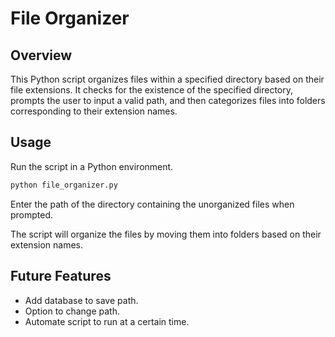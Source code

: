 # File Organizer
## Overview
This Python script organizes files within a specified directory based on their file extensions. It checks for the existence of the specified directory, prompts the user to input a valid path, and then categorizes files into folders corresponding to their extension names.

## Usage
Run the script in a Python environment.

```bash
python file_organizer.py
```
Enter the path of the directory containing the unorganized files when prompted.

The script will organize the files by moving them into folders based on their extension names.

## Future Features
- Add database to save path.
- Option to change path.
- Automate script to run at a certain time.